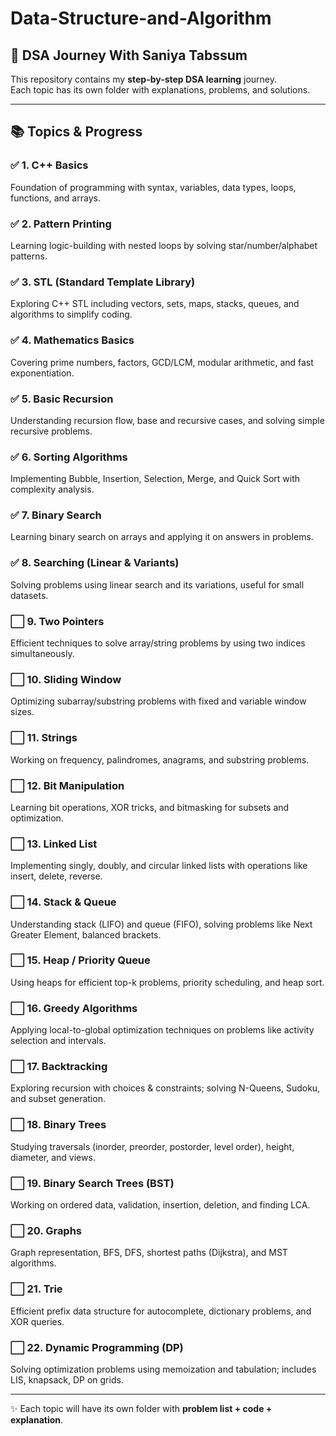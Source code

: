 # Data-Structure-and-Algorithm
## 🚀 DSA Journey With Saniya Tabssum

This repository contains my **step-by-step DSA learning** journey.  
Each topic has its own folder with explanations, problems, and solutions.  

---

## 📚 Topics & Progress  

### ✅ **1. C++ Basics**  
Foundation of programming with syntax, variables, data types, loops, functions, and arrays.  

### ✅ **2. Pattern Printing**  
Learning logic-building with nested loops by solving star/number/alphabet patterns.  

### ✅ **3. STL (Standard Template Library)**  
Exploring C++ STL including vectors, sets, maps, stacks, queues, and algorithms to simplify coding.  

### ✅ **4. Mathematics Basics**  
Covering prime numbers, factors, GCD/LCM, modular arithmetic, and fast exponentiation.  

### ✅ **5. Basic Recursion**  
Understanding recursion flow, base and recursive cases, and solving simple recursive problems.  

### ✅ **6. Sorting Algorithms**  
Implementing Bubble, Insertion, Selection, Merge, and Quick Sort with complexity analysis.  

### ✅ **7. Binary Search**  
Learning binary search on arrays and applying it on answers in problems.  

### ✅ **8. Searching (Linear & Variants)**  
Solving problems using linear search and its variations, useful for small datasets.  

### ⬜ **9. Two Pointers**  
Efficient techniques to solve array/string problems by using two indices simultaneously.  

### ⬜ **10. Sliding Window**  
Optimizing subarray/substring problems with fixed and variable window sizes.  

### ⬜ **11. Strings**  
Working on frequency, palindromes, anagrams, and substring problems.  

### ⬜ **12. Bit Manipulation**  
Learning bit operations, XOR tricks, and bitmasking for subsets and optimization.  

### ⬜ **13. Linked List**  
Implementing singly, doubly, and circular linked lists with operations like insert, delete, reverse.  

### ⬜ **14. Stack & Queue**  
Understanding stack (LIFO) and queue (FIFO), solving problems like Next Greater Element, balanced brackets.  

### ⬜ **15. Heap / Priority Queue**  
Using heaps for efficient top-k problems, priority scheduling, and heap sort.  

### ⬜ **16. Greedy Algorithms**  
Applying local-to-global optimization techniques on problems like activity selection and intervals.  

### ⬜ **17. Backtracking**  
Exploring recursion with choices & constraints; solving N-Queens, Sudoku, and subset generation.  

### ⬜ **18. Binary Trees**  
Studying traversals (inorder, preorder, postorder, level order), height, diameter, and views.  

### ⬜ **19. Binary Search Trees (BST)**  
Working on ordered data, validation, insertion, deletion, and finding LCA.  

### ⬜ **20. Graphs**  
Graph representation, BFS, DFS, shortest paths (Dijkstra), and MST algorithms.  

### ⬜ **21. Trie**  
Efficient prefix data structure for autocomplete, dictionary problems, and XOR queries.  

### ⬜ **22. Dynamic Programming (DP)**  
Solving optimization problems using memoization and tabulation; includes LIS, knapsack, DP on grids.  

---

✨ Each topic will have its own folder with **problem list + code + explanation**.  
